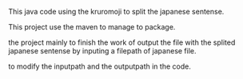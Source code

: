 This java code using the kruromoji to split the japanese sentense.

This project use the maven to manage to package.

the project mainly to finish the work of output the file with the splited japanese sentense by inputing a filepath of japanese file.

to modify the inputpath and the outputpath in the code. 
